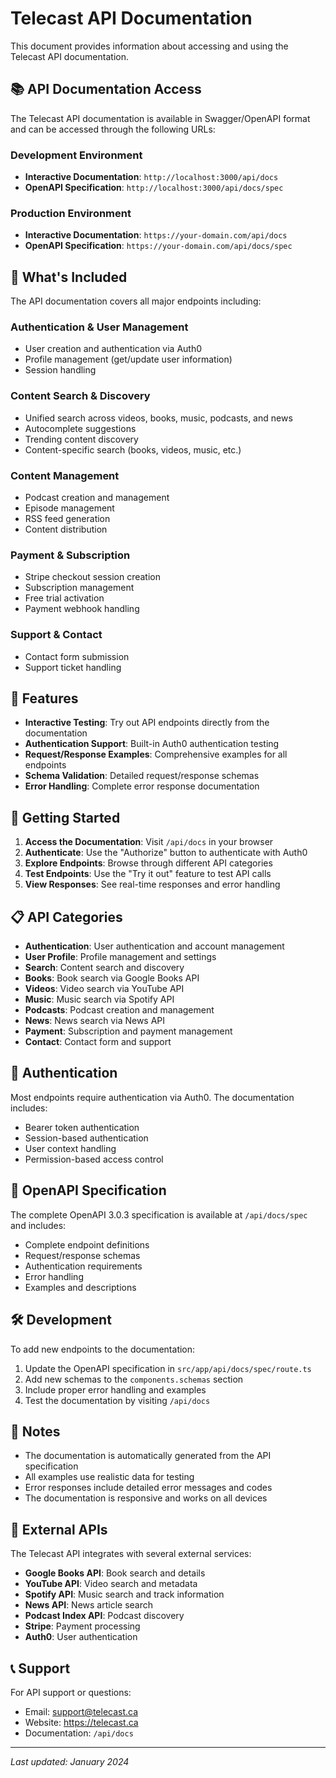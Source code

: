 # Telecast API Documentation

This document provides information about accessing and using the Telecast API documentation.

## 📚 API Documentation Access

The Telecast API documentation is available in Swagger/OpenAPI format and can be accessed through the following URLs:

### Development Environment
- **Interactive Documentation**: `http://localhost:3000/api/docs`
- **OpenAPI Specification**: `http://localhost:3000/api/docs/spec`

### Production Environment
- **Interactive Documentation**: `https://your-domain.com/api/docs`
- **OpenAPI Specification**: `https://your-domain.com/api/docs/spec`

## 🎯 What's Included

The API documentation covers all major endpoints including:

### Authentication & User Management
- User creation and authentication via Auth0
- Profile management (get/update user information)
- Session handling

### Content Search & Discovery
- Unified search across videos, books, music, podcasts, and news
- Autocomplete suggestions
- Trending content discovery
- Content-specific search (books, videos, music, etc.)

### Content Management
- Podcast creation and management
- Episode management
- RSS feed generation
- Content distribution

### Payment & Subscription
- Stripe checkout session creation
- Subscription management
- Free trial activation
- Payment webhook handling

### Support & Contact
- Contact form submission
- Support ticket handling

## 🔧 Features

- **Interactive Testing**: Try out API endpoints directly from the documentation
- **Authentication Support**: Built-in Auth0 authentication testing
- **Request/Response Examples**: Comprehensive examples for all endpoints
- **Schema Validation**: Detailed request/response schemas
- **Error Handling**: Complete error response documentation

## 🚀 Getting Started

1. **Access the Documentation**: Visit `/api/docs` in your browser
2. **Authenticate**: Use the "Authorize" button to authenticate with Auth0
3. **Explore Endpoints**: Browse through different API categories
4. **Test Endpoints**: Use the "Try it out" feature to test API calls
5. **View Responses**: See real-time responses and error handling

## 📋 API Categories

- **Authentication**: User authentication and account management
- **User Profile**: Profile management and settings
- **Search**: Content search and discovery
- **Books**: Book search via Google Books API
- **Videos**: Video search via YouTube API
- **Music**: Music search via Spotify API
- **Podcasts**: Podcast creation and management
- **News**: News search via News API
- **Payment**: Subscription and payment management
- **Contact**: Contact form and support

## 🔐 Authentication

Most endpoints require authentication via Auth0. The documentation includes:

- Bearer token authentication
- Session-based authentication
- User context handling
- Permission-based access control

## 📖 OpenAPI Specification

The complete OpenAPI 3.0.3 specification is available at `/api/docs/spec` and includes:

- Complete endpoint definitions
- Request/response schemas
- Authentication requirements
- Error handling
- Examples and descriptions

## 🛠️ Development

To add new endpoints to the documentation:

1. Update the OpenAPI specification in `src/app/api/docs/spec/route.ts`
2. Add new schemas to the `components.schemas` section
3. Include proper error handling and examples
4. Test the documentation by visiting `/api/docs`

## 📝 Notes

- The documentation is automatically generated from the API specification
- All examples use realistic data for testing
- Error responses include detailed error messages and codes
- The documentation is responsive and works on all devices

## 🔗 External APIs

The Telecast API integrates with several external services:

- **Google Books API**: Book search and details
- **YouTube API**: Video search and metadata
- **Spotify API**: Music search and track information
- **News API**: News article search
- **Podcast Index API**: Podcast discovery
- **Stripe**: Payment processing
- **Auth0**: User authentication

## 📞 Support

For API support or questions:

- Email: support@telecast.ca
- Website: https://telecast.ca
- Documentation: `/api/docs`

---

*Last updated: January 2024*

